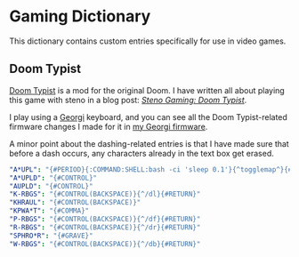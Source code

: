 # Gaming Dictionary

This dictionary contains custom entries specifically for use in video games.

## Doom Typist

[Doom Typist][] is a mod for the original Doom. I have written all about playing
this game with steno in a blog post: _[Steno Gaming: Doom Typist][]_.

I play using a [Georgi][] keyboard, and you can see all the Doom Typist-related
firmware changes I made for it in [my Georgi firmware][].

A minor point about the dashing-related entries is that I have made sure that
before a dash occurs, any characters already in the text box get erased.

```yaml
"A*UPL": "{#PERIOD}{:COMMAND:SHELL:bash -ci 'sleep 0.1'}{^togglemap^}{#RETURN}{#ESCAPE}" # toggle AUtoMap
"A*UPLD": "{#CONTROL}"                                                                   # return to AUto MoDe
"AUPLD": "{#CONTROL}"                                                                    # return to AUto MoDe
"K-RBGS": "{#CONTROL(BACKSPACE)}{^/dl}{#RETURN}"                                         # dash left
"KHRAUL": "{#CONTROL(BACKSPACE)}"                                                        # CLear ALL
"KPWA*T": "{#COMMA}"                                                                     # force COMBAT
"P-RBGS": "{#CONTROL(BACKSPACE)}{^/df}{#RETURN}"                                         # dash forward
"R-RBGS": "{#CONTROL(BACKSPACE)}{^/dr}{#RETURN}"                                         # dash right
"SPHRO*R": "{#GRAVE}"                                                                    # force EXPLORE
"W-RBGS": "{#CONTROL(BACKSPACE)}{^/db}{#RETURN}"                                         # dash backward
```

[Doom Typist]: https://github.com/mmaulwurff/typist.pk3
[Georgi]: https://www.gboards.ca/product/georgi
[my Georgi firmware]: https://github.com/paulfioravanti/qmk_keymaps/blob/master/keyboards/gboards/georgi/keymaps/paulfioravanti/keymap.c
[Steno Gaming: Doom Typist]: https://www.paulfioravanti.com/blog/steno-gaming-doom-typist/
